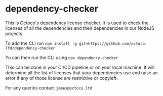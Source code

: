 # dependency-checker
This is Octoco's dependency license checker. It is used to check the licenses of all the dependencies and their dependencies in our NodeJS projects.

To add the CLI run `npm install -g git+https://github.com/octoco-ltd/dependency-checker`

Yu can then run the CLI using `npx dependency-checker`

This can be done in your CI/CD pipeline or on your local machine. It will determine all the list of licenses that your dependencies use and raise an error if any of those license are restrictive or copyleft.

For any queries contact `james@octoco.ltd`